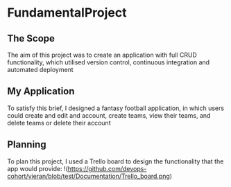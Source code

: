 # FundamentalProject
## The Scope
The aim of this project was to create an application with full CRUD functionality, which utilised version control, continuous integration and automated deployment
## My Application
To satisfy this brief, I designed a fantasy football application, in which users could create and edit and account, create teams, view their teams, and delete teams or delete their account
## Planning
To plan this project, I used a Trello board to design the functionality that the app would provide:
!(https://github.com/devops-cohort/vieran/blob/test/Documentation/Trello_board.png)
